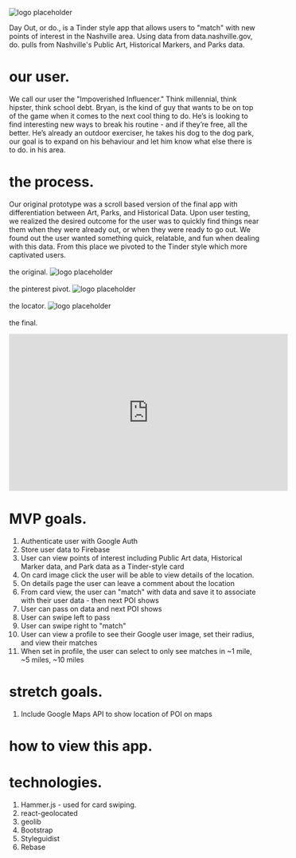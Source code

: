 
![logo placeholder](ReadmeFiles/doLogo.png "Logo placeholder")

Day Out, or do., is a Tinder style app that allows users to "match" with new points of interest in the Nashville area. Using data from data.nashville.gov, do. pulls from Nashville's Public Art, Historical Markers, and Parks data. 

# our user.

We call our user the "Impoverished Influencer." Think millennial, think hipster, think school debt. Bryan, is the kind of guy that wants to be on top of the game when it comes to the next cool thing to do. He’s is looking to find interesting new ways to break his routine - and if they’re free, all the better. He’s already an outdoor exerciser, he takes his dog to the dog park, our goal is to expand on his behaviour and let him know what else there is to do. in  his area. 

# the process.
Our original prototype was a scroll based version of the final app with differentiation between Art, Parks, and Historical Data. Upon user testing, we realized the desired outcome for the user was to quickly find things near them when they were already out, or when they were ready to go out. We found out the user wanted something quick, relatable, and fun when dealing with this data.  From this place we pivoted to the Tinder style which more captivated users. 
<br />
<br />
the original. 
![logo placeholder](ReadmeFiles/1.png "Logo placeholder")
<br />
<br />
the pinterest pivot. 
![logo placeholder](ReadmeFiles/2.png "Logo placeholder")
<br />
<br />
the locator. 
![logo placeholder](ReadmeFiles/1.png "Logo placeholder")
<br />
<br />
the final.
<iframe width="560" height="315" src="https://www.youtube.com/embed/9UZHcq_YaeY" frameborder="0" allow="autoplay; encrypted-media" allowfullscreen></iframe>

# MVP goals.
1. Authenticate user with Google Auth
1. Store user data to Firebase
1. User can view points of interest including Public Art data, Historical Marker data, and Park data as a Tinder-style card
1. On card image click the user will be able to view details of the location.
1. On details page the user can leave a comment about the location
1. From card view, the user can "match" with data and save it to associate with their user data - then next POI shows
1. User can pass on data and next POI shows
1. User can swipe left to pass
1. User can swipe right to "match"
1. User can view a profile to see their Google user image, set their radius, and view their matches
1. When set in profile, the user can select to only see matches in ~1 mile, ~5 miles, ~10 miles

# stretch goals.
1. Include Google Maps API to show location of POI on maps


# how to view this app.


# technologies.
1. Hammer.js - used for card swiping.
1. react-geolocated 
1. geolib
1. Bootstrap
1. Styleguidist
1. Rebase